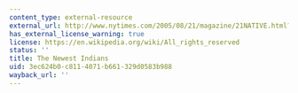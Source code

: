 ```yaml
---
content_type: external-resource
external_url: http://www.nytimes.com/2005/08/21/magazine/21NATIVE.html?pagewanted=all
has_external_license_warning: true
license: https://en.wikipedia.org/wiki/All_rights_reserved
status: ''
title: The Newest Indians
uid: 3ec624b0-c811-4071-b661-329d0583b988
wayback_url: ''
---
```

